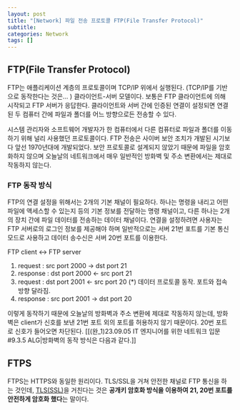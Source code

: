 ```yaml
---
layout: post
title: "[Network] 파일 전송 프로토콜 FTP(File Transfer Protocol)"
subtitle:
categories: Network
tags: []
---
```


## FTP(File Transfer Protocol)  
FTP는 애플리케이션 계층의 프로토콜이며 TCP/IP 위에서 실행된다. (TCP/IP를 기반으로 동작한다는 것은... ) 클라이언트-서버 모델이다. 보통은 FTP 클라이언트에 의해 시작되고 FTP 서버가 응답한다. 클라이언트와 서버 간에 인증된 연결이 설정되면 연결된 두 컴퓨터 간에 파일과 폴더를 어느 방향으로든 전송할 수 있다.   

시스템 관리자와 소프트웨어 개발자가 한 컴퓨터에서 다른 컴퓨터로 파일과 폴더를 이동하기 위해 널리 사용했던 프로토콜이다. FTP 전송은 사이버 보안 조치가 개발된 시기보다 앞선 1970년대에 개발되었다. 보안 프로토콜로 설계되지 않았기 때문에 파일을 암호화하지 않으며 오늘날의 네트워크에서 매우 일반적인 방화벽 및 주소 변환에서는 제대로 작동하지 않는다.   

### FTP 동작 방식  
FTP의 연결 설정을 위해서는 2개의 기본 채널이 필요하다. 하나는 명령을 내리고 어떤 파일에 액세스할 수 있는지 등의 기본 정보를 전달하는 명령 채널이고, 다른 하나는 2개의 장치 간에 파일 데이터를 전송하는 데이터 채널이다. 연결을 설정하려면 사용자는 FTP 서버로의 로그인 정보를 제공해야 하며 일반적으로는 서버 21번 포트를 기본 통신 모드로 사용하고 데이터 송수신은 서버 20번 포트를 이용한다.   

FTP client <-> FTP server  
1) request    :   src port 2000   ->    dst port 21   
2) response :   dst port 2000   <-    src port 21  
3) request    :   dst port 2001   <-    src port 20     (\*) 데이터 프로토콜 동작. 포트와 접속 방향 달라짐.  
4) response :   src port 2001   ->    dst port 20   

이렇게 동작하기 때문에 오늘날의 방화벽과 주소 변환에 제대로 작동하지 않는데, 방화벽은 client가 신호를 보낸 21번 포트 외의 포트를 허용하지 않기 때문이다. 20번 포트로 신호가 들어오면 차단된다. [[(완_1)23.09.05 IT 엔지니어를 위한 네트워크 입문#9.3.5 ALG|방화벽의 동작 방식은 다음과 같다.]]  


## FTPS  
FTPS는 HTTPS와 동일한 원리이다. TLS/SSL을 거쳐 안전한 채널로 FTP 통신을 하는 것인데, [TLS(SSL)](https://aohus.github.io/network/2023/12/03/TLS(SSL).html)을 거친다는 것은 **공개키 암호화 방식을 이용하여 21, 20번 포트를 안전하게 암호화 했다**는 말이다.  